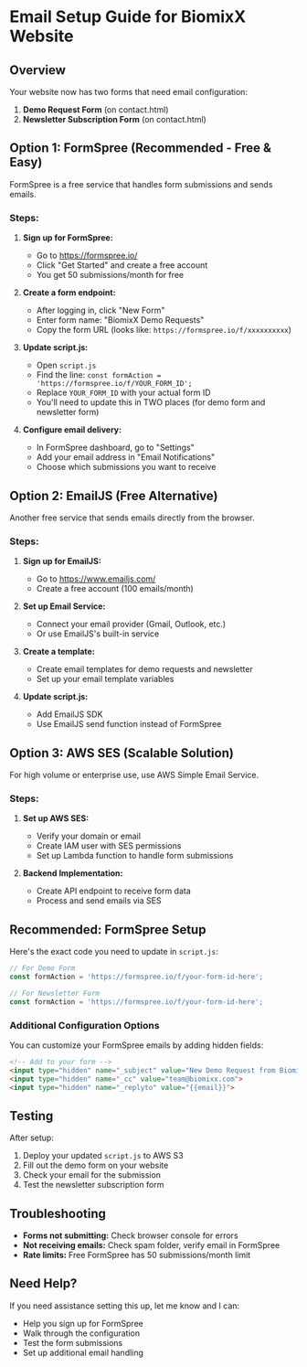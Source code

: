 # Email Setup Guide for BiomixX Website

## Overview
Your website now has two forms that need email configuration:
1. **Demo Request Form** (on contact.html)
2. **Newsletter Subscription Form** (on contact.html)

## Option 1: FormSpree (Recommended - Free & Easy)

FormSpree is a free service that handles form submissions and sends emails.

### Steps:

1. **Sign up for FormSpree:**
   - Go to https://formspree.io/
   - Click "Get Started" and create a free account
   - You get 50 submissions/month for free

2. **Create a form endpoint:**
   - After logging in, click "New Form"
   - Enter form name: "BiomixX Demo Requests"
   - Copy the form URL (looks like: `https://formspree.io/f/xxxxxxxxxx`)

3. **Update script.js:**
   - Open `script.js`
   - Find the line: `const formAction = 'https://formspree.io/f/YOUR_FORM_ID';`
   - Replace `YOUR_FORM_ID` with your actual form ID
   - You'll need to update this in TWO places (for demo form and newsletter form)

4. **Configure email delivery:**
   - In FormSpree dashboard, go to "Settings"
   - Add your email address in "Email Notifications"
   - Choose which submissions you want to receive

## Option 2: EmailJS (Free Alternative)

Another free service that sends emails directly from the browser.

### Steps:

1. **Sign up for EmailJS:**
   - Go to https://www.emailjs.com/
   - Create a free account (100 emails/month)

2. **Set up Email Service:**
   - Connect your email provider (Gmail, Outlook, etc.)
   - Or use EmailJS's built-in service

3. **Create a template:**
   - Create email templates for demo requests and newsletter
   - Set up your email template variables

4. **Update script.js:**
   - Add EmailJS SDK
   - Use EmailJS send function instead of FormSpree

## Option 3: AWS SES (Scalable Solution)

For high volume or enterprise use, use AWS Simple Email Service.

### Steps:

1. **Set up AWS SES:**
   - Verify your domain or email
   - Create IAM user with SES permissions
   - Set up Lambda function to handle form submissions

2. **Backend Implementation:**
   - Create API endpoint to receive form data
   - Process and send emails via SES

## Recommended: FormSpree Setup

Here's the exact code you need to update in `script.js`:

```javascript
// For Demo Form
const formAction = 'https://formspree.io/f/your-form-id-here';

// For Newsletter Form  
const formAction = 'https://formspree.io/f/your-form-id-here';
```

### Additional Configuration Options

You can customize your FormSpree emails by adding hidden fields:

```html
<!-- Add to your form -->
<input type="hidden" name="_subject" value="New Demo Request from BiomixX Website">
<input type="hidden" name="_cc" value="team@biomixx.com">
<input type="hidden" name="_replyto" value="{{email}}">
```

## Testing

After setup:
1. Deploy your updated `script.js` to AWS S3
2. Fill out the demo form on your website
3. Check your email for the submission
4. Test the newsletter subscription form

## Troubleshooting

- **Forms not submitting:** Check browser console for errors
- **Not receiving emails:** Check spam folder, verify email in FormSpree
- **Rate limits:** Free FormSpree has 50 submissions/month limit

## Need Help?

If you need assistance setting this up, let me know and I can:
- Help you sign up for FormSpree
- Walk through the configuration
- Test the form submissions
- Set up additional email handling

